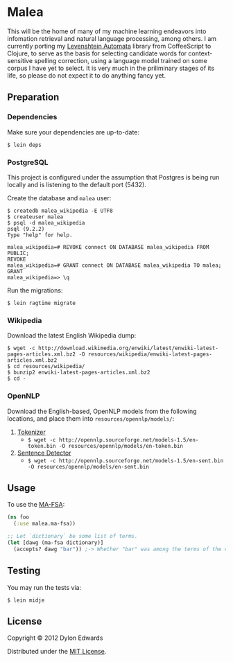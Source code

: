 # Malea

This will be the home of many of my machine learning endeavors into infomation
retrieval and natural language processing, among others.  I am currently porting
my [Levenshtein Automata](levenshtein_automata) library from CoffeeScript to
Clojure, to serve as the basis for selecting candidate words for
context-sensitive spelling correction, using a language model trained on some
corpus I have yet to select.  It is very much in the priliminary stages of its
life, so please do not expect it to do anything fancy yet.

## Preparation

### Dependencies

Make sure your dependencies are up-to-date:

```
$ lein deps
```

### PostgreSQL

This project is configured under the assumption that Postgres is being run
locally and is listening to the default port (5432).

Create the database and `malea` user:

```
$ createdb malea_wikipedia -E UTF8
$ createuser malea
$ psql -d malea_wikipedia
psql (9.2.2)
Type "help" for help.

malea_wikipedia=# REVOKE connect ON DATABASE malea_wikipedia FROM PUBLIC;
REVOKE
malea_wikipedia=# GRANT connect ON DATABASE malea_wikipedia TO malea;
GRANT
malea_wikipedia=> \q
```

Run the migrations:

```
$ lein ragtime migrate
```

### Wikipedia

Download the latest English Wikipedia dump:

```
$ wget -c http://download.wikimedia.org/enwiki/latest/enwiki-latest-pages-articles.xml.bz2 -O resources/wikipedia/enwiki-latest-pages-articles.xml.bz2
$ cd resources/wikipedia/
$ bunzip2 enwiki-latest-pages-articles.xml.bz2
$ cd -
```

### OpenNLP

Download the English-based, OpenNLP models from the following locations, and
place them into `resources/opennlp/models/`:

1. [Tokenizer](http://opennlp.sourceforge.net/models-1.5/en-token.bin "Trained on opennlp training data.")
	- `$ wget -c http://opennlp.sourceforge.net/models-1.5/en-token.bin -O resources/opennlp/models/en-token.bin`
2. [Sentence Detector](http://opennlp.sourceforge.net/models-1.5/en-sent.bin "Trained on opennlp training data.")
	- `$ wget -c http://opennlp.sourceforge.net/models-1.5/en-sent.bin -O resources/opennlp/models/en-sent.bin`

## Usage

To use the [MA-FSA](malea/blob/master/src/malea/ma_fsa.clj):

```clojure
(ns foo
  (:use malea.ma-fsa))

;; Let `dictionary` be some list of terms.
(let [dawg (ma-fsa dictionary)]
  (accepts? dawg "bar")) ;-> Whether "bar" was among the terms of the dictionary
```

## Testing

You may run the tests via:

```
$ lein midje
```

## License

Copyright © 2012 Dylon Edwards

Distributed under the [MIT License](http://www.opensource.org/licenses/mit-license.php).
